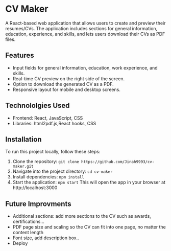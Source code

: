# CV Maker
A React-based web application that allows users to create and preview their resumes/CVs. The application includes sections for general information, education, experience, and skills, and lets users download their CVs as PDF files.

## Features
- Input fields for general information, education, work experience, and skills.
- Real-time CV preview on the right side of the screen.
- Option to download the generated CV as a PDF.
- Responsive layout for mobile and desktop screens.

## Technololgies Used
- Frontend: React, JavaScript, CSS
- Libraries: html2pdf.js,React hooks, CSS  

## Installation
To run this project locally, follow these steps:
1. Clone the repository:
```git clone https://github.com/Jinah9993/cv-maker.git``` 
2. Navigate into the project directory:
```cd cv-maker```
3. Install dependencies:
```npm install```
4. Start the application:
```npm start```
This will open the app in your browser at http://localhost:3000

## Future Improvments
- Additional sections: add more sections to the CV such as awards, certifications...
- PDF page size and scaling so the CV can fit into one page, no matter the content length
- Font size, add description box..
- Deploy